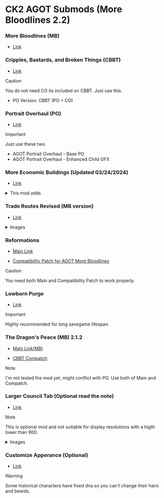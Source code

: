 # CK2 AGOT Submods (More Bloodlines 2.2)
### More Bloodlines (MB)
* [Link](www.dropbox.com/s/gml2v96qgxxhnuh/AGOT%20More%20Bloodlines%202.2%20-%20Extract%20to%20Mods%20Folder.7z?dl=0)
### Cripples, Bastards, and Broken Things (CBBT)
* [Link](https://agotcitadel.boards.net/thread/4323/agot-cripples-broken-1-4)
> [!CAUTION]
> You do not need CO its included on CBBT. Just use this.
> * PO Version: CBBT (PO + CO)
### Portrait Overhaul (PO)
* [Link](https://agotcitadel.boards.net/thread/4478/agot-portrait-overhaul-updated-2023)
> [!IMPORTANT]
> Just use these two.
> * AGOT Portrait Overhaul - Base PO
> * AGOT Portrait Overhaul - Enhanced Child GFX
### More Economic Buildings (Updated 03/24/2024)
* [Link](https://agotcitadel.boards.net/thread/4593/agot-more-economic-buildings-updated)
<details>

<summary>This mod adds</summary>

* Olive Orchards in Meereen.
* Qartheen Markets in Qarth.
* Whaler Ports in Ibben.
* Arbor Vineyards in the Arbor. This building is specific to castles in the Arbor as towns already have wineries, and because the Arbor shipyards do not add any tax income.
* Grand Markets in Yi Ti's major cities, as they are described as market towns. Useful if you enjoy playing in the Far East.
* Myrish Guilds and Tyroshi Mercantiles in Myr and Tyrosh. As these provinces are republics, it made sense to add them only to the city holdings.
* Rainwood Forests in the Rainwood duchy region, as this region is famous for its lumber and more.
* Jonquil's Pool in Maidenpool. This building gives little income, but makes up for it by adding fertility and health boosts to its holder.
* Oldtown Harbors specific to the Hightower and the city of Oldtown itself.
* the Old Mint and Merman Guilds to White Harbor. Both are specific to the castle and city holdings.
* Lannisport Guilds noted for their goldworks to Lannisport.
* Pentoshi Bazaars owned by the Spicers to the city of Pentos.

</details>

### Trade Routes Revised (MB version)
* [Link](drive.google.com/file/d/1_QivBXhvGpmF5OSBTLS-1MErYyTvAaxh/view?usp=sharing)
<details>

<summary>Images</summary>

![Westeros map](https://i.imgur.com/QmpQSzT.jpg)
![Detail south](https://i.imgur.com/WEJ4VXl.jpg)
![Detail north](https://i.imgur.com/260Q6Nh.jpg)

</details>

### Reformations
* [Main Link](https://www.dropbox.com/scl/fo/cvu1fghmcd2nixthlm5n8/ACe6AaSjw-fB6kCYvD3U6rQ?dl=0&e=1&preview=AGOT+Reformations.zip&rlkey=cgqlgitnl1qg4cihdvjl8mgeg)

* [Compatibility Patch for AGOT More Bloodlines](https://www.dropbox.com/scl/fi/ajzpyx0jwfig6y4ashnyl/AGOT-More-Bloodlines-Reformations-Patch.zip?rlkey=r50jekvkjz4jvqpbilaa2fh11&e=1&dl=0)
> [!CAUTION]
> You need both Main and Compatibility Patch to work properly.
### Lowborn Purge
* [Link](https://agotcitadel.boards.net/thread/4269/agot-lowborn-purge)
> [!IMPORTANT]
> Highly recommended for long savegame lifespan.
### The Dragon's Peace (MB) 2.1.2 
* [Main Link(MB)](https://www.dropbox.com/scl/fi/2dvg17fzonk9gc1l6y1cz/AGOT-The-Dragon-s-Peace-2.1-MB.zip?rlkey=2bx2chwess0frty12lusgc5bb&e=1&st=5v9pqlvu&dl=0)

* [CBBT Compatch](https://www.dropbox.com/scl/fi/kighk5my8l6vv6jlipfnf/AGOT-TDP-CBBT-Compatch.zip?rlkey=hh4c437hvsvl3xmuxwgi7z5ge&e=1&st=5bk2uyq7&dl=0)
> [!NOTE]
> I'm not tested the mod yet, might conflict with PO.
> Use both of Main and Compatch.
### Larger Council Tab (Optional read the note)
* [Link](https://www.dropbox.com/scl/fi/ghsiphzst0eywe4sm4ui4/agot-lct_14.rar?dl=0&e=1&rlkey=y8e6fmzhfxjdd4q70c8ntnjlo)
> [!NOTE]
> This is optional mod and not suitable for display resolutions with a higth lower than 900.
<details>

<summary>Images</summary>

![1](http://www.mediafire.com/convkey/8281/ha1d7bcp9r1h57wzg.jpg)
![2](http://www.mediafire.com/convkey/6c73/yfqb685y8jpacwwzg.jpg)
![3](http://www.mediafire.com/convkey/c510/mhxpqxk6cflb7tbzg.jpg)

</details>

### Customize Apperance (Optional)
* [Link](https://www.dropbox.com/scl/fi/lwa0rcudl31gl6a7387g6/AGOT-Customize-Apperance.zip?rlkey=hlyypbc5eziaaiziaiwbo56ed&e=1&dl=0)
> [!WARNING]
> Some historical characters have fixed dna so you can't change their hairs and beards.
